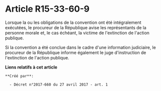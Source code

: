 # Article R15-33-60-9

Lorsque la ou les obligations de la convention ont été intégralement exécutées, le procureur de la République avise les
représentants de la personne morale et, le cas échéant, la victime de l'extinction de l'action publique.

Si la convention a été conclue dans le cadre d'une information judiciaire, le procureur de la République informe également le
juge d'instruction de l'extinction de l'action publique.

**Liens relatifs à cet article**

	**Créé par**:

	  - Décret n°2017-660 du 27 avril 2017 - art. 1

